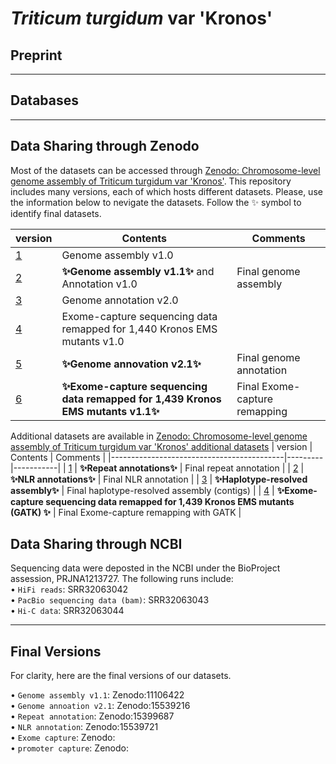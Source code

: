 # *Triticum turgidum* var 'Kronos'


## Preprint


---
## Databases


---
## Data Sharing through Zenodo

Most of the datasets can be accessed through [Zenodo: Chromosome-level genome assembly of Triticum turgidum var 'Kronos'](https://zenodo.org/records/10215402). This repository includes many versions, each of which hosts different datasets. Please, use the information below to nevigate the datasets. Follow the ✨ symbol to identify final datasets.  

| version                                   | Contents | Comments |
|-------------------------------------------|---------|-----------|
| [1](https://zenodo.org/records/10215402)  | Genome assembly v1.0  |  |
| [2](https://zenodo.org/records/11106422)  | **✨Genome assembly v1.1✨** and Annotation v1.0 | Final genome assembly  |
| [3](https://zenodo.org/records/14189805)  | Genome annotation v2.0  |  |
| [4](https://zenodo.org/records/14853918)  | Exome-capture sequencing data remapped for 1,440 Kronos EMS mutants v1.0 |
| [5](https://zenodo.org/records/15539216)  | **✨Genome annovation v2.1✨** | Final genome annotation |
| [6]()  |  **✨Exome-capture sequencing data remapped for 1,439 Kronos EMS mutants v1.1✨** | Final Exome-capture remapping |

Additional datasets are available in [Zenodo: Chromosome-level genome assembly of Triticum turgidum var 'Kronos' additional datasets](https://zenodo.org/records/15399687)
| version                                   | Contents | Comments |
|-------------------------------------------|---------|-----------|
| [1](https://zenodo.org/records/15399687)  | **✨Repeat annotations✨**  | Final repeat annotation |
| [2](https://zenodo.org/records/15539721)  | **✨NLR annotations✨** | Final NLR annotation | 
| [3](https://zenodo.org/records/15644987)  | **✨Haplotype-resolved assembly✨** | Final haplotype-resolved assembly (contigs) | 
| [4]()  |  **✨Exome-capture sequencing data remapped for 1,439 Kronos EMS mutants (GATK) ✨** | Final Exome-capture remapping with GATK |

## Data Sharing through NCBI
Sequencing data were deposted in the NCBI under the BioProject assession, PRJNA1213727. The following runs include:  
• `HiFi reads`: SRR32063042  
• `PacBio sequencing data (bam)`: SRR32063043  
• `Hi-C data`: SRR32063044  

---
## Final Versions
For clarity, here are the final versions of our datasets.

• `Genome assembly v1.1`: Zenodo:11106422  
• `Genome annoation v2.1`: Zenodo:15539216  
• `Repeat annotation`: Zenodo:15399687  
• `NLR annotation`: Zenodo:15539721  
• `Exome capture`: Zenodo:  
• `promoter capture`: Zenodo:  


